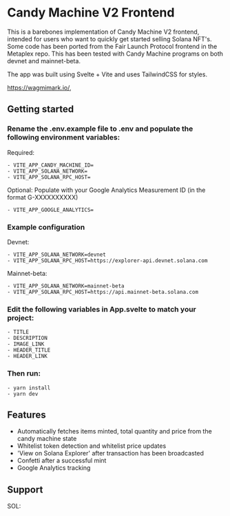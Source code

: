 # Candy Machine V2 Frontend

This is a barebones implementation of Candy Machine V2 frontend, intended for users who want to quickly get started selling Solana NFT's. Some code has been ported from the Fair Launch Protocol frontend in the Metaplex repo. This has been tested with Candy Machine programs on both devnet and mainnet-beta.

The app was built using Svelte + Vite and uses TailwindCSS for styles.

https://wagmimark.io/, 

## Getting started

### Rename the .env.example file to .env and populate the following environment variables:

Required:

```
- VITE_APP_CANDY_MACHINE_ID=
- VITE_APP_SOLANA_NETWORK=
- VITE_APP_SOLANA_RPC_HOST=
```

Optional:
Populate with your Google Analytics Measurement ID (in the format G-XXXXXXXXXX)

```
- VITE_APP_GOOGLE_ANALYTICS=
```

### Example configuration
Devnet:
```
- VITE_APP_SOLANA_NETWORK=devnet
- VITE_APP_SOLANA_RPC_HOST=https://explorer-api.devnet.solana.com
```

Mainnet-beta:
```
- VITE_APP_SOLANA_NETWORK=mainnet-beta
- VITE_APP_SOLANA_RPC_HOST=https://api.mainnet-beta.solana.com
```

### Edit the following variables in App.svelte to match your project:

```
- TITLE
- DESCRIPTION
- IMAGE_LINK
- HEADER_TITLE
- HEADER_LINK
```

### Then run:

```
- yarn install
- yarn dev
```

## Features

- Automatically fetches items minted, total quantity and price from the candy machine state
- Whitelist token detection and whitelist price updates
- 'View on Solana Explorer' after transaction has been broadcasted
- Confetti after a successful mint
- Google Analytics tracking

## Support
SOL: 


